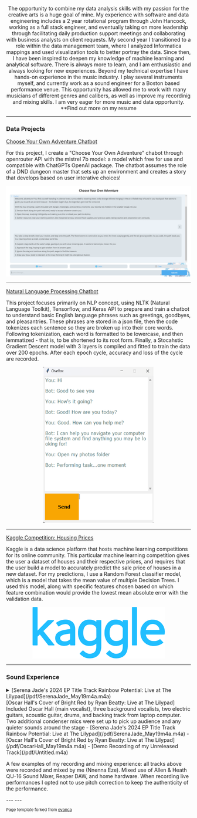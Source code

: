 <p align=center>The opportunity to combine my data analysis skills with my passion for the creative arts is a huge goal of mine. My experience with software and data engineering includes a 2 year rotational program through John Hancock, working as a full stack engineer, and eventually taking on more leadership through facilitating daily production support meetings and collaborating with business analysts on client requests. My second year I transitioned to a role within the data management team, where I analyzed Informatica mappings and used visualization tools to better portray the data. Since then, I have been inspired to deepen my knowledge of machine learning and analytical software. There is always more to learn, and I am enthusiastic and always looking for new experiences. Beyond my technical expertise I have hands-on experience in the music industry. I play several instruments myself, and currently work as a sound engineer for a Boston based performance venue. This opportunity has allowed me to work with many musicians of different genres and calibers, as well as improve my recordinig and mixing skills. I am very eager for more music and data opportunity. **Find out more on my resume</p>

---

### Data Projects 


[Choose Your Own Adventure Chatbot](/sample_page)

For this project, I create a "Choose Your Own Adventure" chabot through openrouter API with the mistrel 7b model: a model which free for use and compatible with ChatGPTs OpenAI package. The chatbot assumes the role of a DND dungeon master that sets up an environment and creates a story that develops based on user interative choices! 

<img src="images/cyoa_chatsc.png?raw=true"/>

---
[Natural Language Processing Chatbot](/sample2_page)

This project focuses primarily on NLP concept, using NLTK (Natural Language Toolkit), Tensorflow, and Keras API to prepare and train a chatbot to understand basic English language phrases such as greetings, goodbyes, and pleasantries. These phrases are stored in a json file, then the code tokenizes each sentence so they are broken up into their core words. Following tokenization, each word is formatted to be lowercase, and then lemmatized - that is, to be shortened to its root form. Finally, a Stocahstic Gradient Descent model with 3 layers is compiled and fitted to train the data over 200 epochs. After each epoch cycle, accuracy and loss of the cycle are recorded.  

<p align="center">
  <img src="images/nltk_chatsc5.png?raw=true" height="425" width="300">
</p>

---
[Kaggle Competition: Housing Prices](/sample3_page)

Kaggle is a data science platform that hosts machine learning competitions for its online community. This particular machine learning competition gives the user a dataset of houses and their respective prices, and requires that the user build a model to accurately predict the sale price of houses in a new dataset. For my predictions, I use a Random Forest classifier model, which is a model that takes the mean value of multiple Decision Trees. I used this model, along with specific features chosen based on which feature combination would provide the lowest mean absolute error with the validation data. 

<p align="center">
  <img src="images/kaggle.png?raw=true"/>
</p>

---

### Sound Experience

<details>
  <summary>[Serena Jade's 2024 EP Title Track Rainbow Potential: Live at The Lilypad](/pdf/SerenaJade_May19m4a.m4a)</summary>
  Included Serena Jade (main vocalist), two background vocalists, bass and acoustic guitar, drums, and flute. Two additionals condenser mics were set up to pick up audience and any quieter sounds around the stage.
</details>
<detaiils>
  <summary>[Oscar Hall's Cover of Bright Red by Ryan Beatty: Live at The Lilypad]</summary>
  Included Oscar Hall (main vocalist), three background vocalists, two electric guitars, acoustic guitar, drums, and backing track from laptop computer. Two additional condenser mics were set up to pick up audience and any quieter sounds around the stage
</detaiils>
- [Serena Jade's 2024 EP Title Track Rainbow Potential: Live at The Lilypad](/pdf/SerenaJade_May19m4a.m4a)
- [Oscar Hall's Cover of Bright Red by Ryan Beatty: Live at The Lilypad](/pdf/OscarHall_May19m4a.m4a)
- [Demo Recording of my Unreleased Track](/pdf/Untitled.m4a)
<!--  [Sample Recording of my cover of Something by Someone](http://example.com/) -->

  <p>A few examples of my recording and mixing experience: all tracks above were recorded and mixed by me (Nnenna Eze). Mixed use of Allen & Heath QU-16 Sound Mixer, Reaper DAW, and home hardware. When recording live performances I opted not to use pitch correction to keep the authenticity of the performance. </p>
---
---
<p style="font-size:11px">Page template forked from <a href="https://github.com/evanca/quick-portfolio">evanca</a></p>
<!-- Remove above link if you don't want to attibute -->
